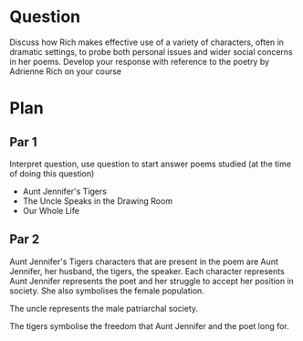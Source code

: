 # Question
Discuss how Rich makes effective use of a variety of characters, often in dramatic settings, to probe both personal issues and wider social concerns in her poems. Develop your response with reference to the poetry by Adrienne Rich on your course

# Plan
## Par 1
Interpret question, use question to start answer poems studied (at the time of doing this question)
- Aunt Jennifer's Tigers
- The Uncle Speaks in the Drawing Room
- Our Whole Life
## Par 2
Aunt Jennifer's Tigers characters that are present in the poem are Aunt Jennifer, her husband, the tigers, the speaker. Each character represents Aunt Jennifer represents the poet and her struggle to accept her position in society. She also symbolises the female population. 

The uncle represents the male patriarchal society.

The tigers symbolise the freedom that Aunt Jennifer and the poet long for.

